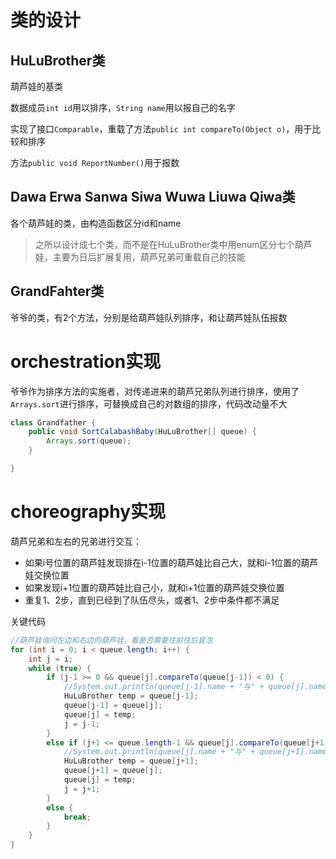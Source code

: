# 类的设计

## HuLuBrother类

葫芦娃的基类

数据成员`int id`用以排序，`String name`用以报自己的名字

实现了接口`Comparable`，重载了方法`public int compareTo(Object o)`，用于比较和排序

方法`public void ReportNumber()`用于报数



## Dawa Erwa Sanwa Siwa Wuwa Liuwa Qiwa类

各个葫芦娃的类，由构造函数区分id和name

> 之所以设计成七个类，而不是在HuLuBrother类中用enum区分七个葫芦娃，主要为日后扩展复用，葫芦兄弟可重载自己的技能



## GrandFahter类

爷爷的类，有2个方法，分别是给葫芦娃队列排序，和让葫芦娃队伍报数



# orchestration实现

爷爷作为排序方法的实施者，对传递进来的葫芦兄弟队列进行排序，使用了`Arrays.sort`进行排序，可替换成自己的对数组的排序，代码改动量不大

```java
class Grandfather {
    public void SortCalabashBaby(HuLuBrother[] queue) {
        Arrays.sort(queue);
    }

}
```





# choreography实现

葫芦兄弟和左右的兄弟进行交互：

* 如果i号位置的葫芦娃发现排在i-1位置的葫芦娃比自己大，就和i-1位置的葫芦娃交换位置
* 如果发现i+1位置的葫芦娃比自己小，就和i+1位置的葫芦娃交换位置
* 重复1、2步，直到已经到了队伍尽头，或者1、2步中条件都不满足

关键代码

```java
//葫芦娃询问左边和右边的葫芦娃，看是否需要往前往后冒泡
for (int i = 0; i < queue.length; i++) {
    int j = i;
    while (true) {
        if (j-1 >= 0 && queue[j].compareTo(queue[j-1]) < 0) {
            //System.out.println(queue[j-1].name + "与" + queue[j].name + "换位");
            HuLuBrother temp = queue[j-1];
            queue[j-1] = queue[j];
            queue[j] = temp;
            j = j-1;
        }
        else if (j+1 <= queue.length-1 && queue[j].compareTo(queue[j+1]) > 0) {
            //System.out.println(queue[j].name + "与" + queue[j+1].name + "换位");
            HuLuBrother temp = queue[j+1];
            queue[j+1] = queue[j];
            queue[j] = temp;
            j = j+1;
        }
        else {
            break;
        }
    }
}
```

